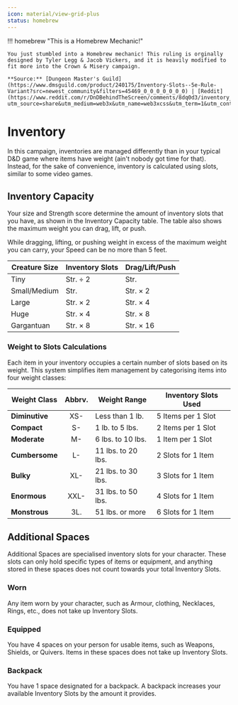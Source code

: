 ```yaml
---
icon: material/view-grid-plus
status: homebrew
---
```


!!! homebrew "This is a Homebrew Mechanic!"

    You just stumbled into a Homebrew mechanic! This ruling is orginally designed by Tyler Legg & Jacob Vickers, and it is heavily modified to fit more into the Crown & Misery campaign.

    **Source:** [Dungeon Master's Guild](https://www.dmsguild.com/product/240175/Inventory-Slots--5e-Rule-Variant?src=newest_community&filters=45469_0_0_0_0_0_0_0) | [Reddit](https://www.reddit.com/r/DnDBehindTheScreen/comments/8dq0d3/inventory_slots_5e_inventoryencumbrance_variant/?utm_source=share&utm_medium=web3x&utm_name=web3xcss&utm_term=1&utm_content=share_button)


# Inventory

In this campaign, inventories are managed differently than in your typical D&D game where items have weight (ain't nobody got time for that). Instead, for the sake of convenience, inventory is calculated using slots, similar to some video games.

## Inventory Capacity

Your size and Strength score determine the amount of inventory slots that you have, as shown in the Inventory Capacity table. The table also shows the maximum weight you can drag, lift, or push.

While dragging, lifting, or pushing weight in excess of the maximum weight you can carry, your Speed can be no more than 5 feet.

| Creature Size | Inventory Slots | Drag/Lift/Push |
|---|---|---|
| Tiny | Str. ÷ 2 | Str. |
| Small/Medium | Str. | Str. × 2 |
| Large | Str. × 2 | Str. × 4 |
| Huge | Str. × 4 | Str. × 8 |
| Gargantuan | Str. × 8 | Str. × 16 |

### Weight to Slots Calculations

Each item in your inventory occupies a certain number of slots based on its weight. This system simplifies item management by categorising items into four weight classes:

| Weight Class | Abbrv. | Weight Range | Inventory Slots Used |
|---|:-:|---|---|
| **Diminutive** | XS- | Less than 1 lb. | 5 Items per 1 Slot |
| **Compact** | S- | 1 lb. to 5 lbs. | 2 Items per 1 Slot |
| **Moderate** | M- | 6 lbs. to 10 lbs. | 1 Item per 1 Slot |
| **Cumbersome** | L- | 11 lbs. to 20 lbs. | 2 Slots for 1 Item |
| **Bulky** | XL- | 21 lbs. to 30 lbs. | 3 Slots for 1 Item |
| **Enormous** | XXL- | 31 lbs. to 50 lbs. | 4 Slots for 1 Item |
| **Monstrous** | 3L. | 51 lbs. or more | 6 Slots for 1 Item |

## Additional Spaces

Additional Spaces are specialised inventory slots for your character. These slots can only hold specific types of items or equipment, and anything stored in these spaces does not count towards your total Inventory Slots.

### Worn

Any item worn by your character, such as Armour, clothing, Necklaces, Rings, etc., does not take up Inventory Slots.

### Equipped

You have 4 spaces on your person for usable items, such as Weapons, Shields, or Quivers. Items in these spaces does not take up Inventory Slots.

### Backpack

You have 1 space designated for a backpack. A backpack increases your available Inventory Slots by the amount it provides. 


